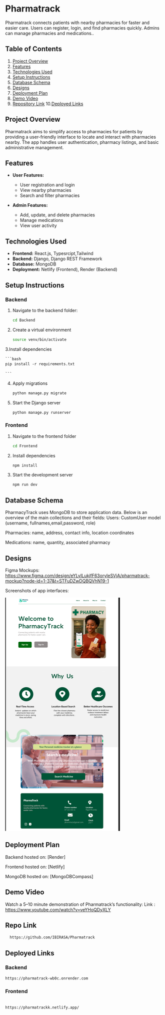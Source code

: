 # Pharmatrack

Pharmatrack connects patients with nearby pharmacies for faster and easier care. Users can register, login, and find pharmacies quickly. Admins can manage pharmacies and medications..

## Table of Contents

1. [Project Overview](#project-overview)
2. [Features](#features)
3. [Technologies Used](#technologies-used)
4. [Setup Instructions](#setup-instructions)
5. [Database Schema](#database-schema)
6. [Designs](#designs)
7. [Deployment Plan](#deployment-plan)
8. [Demo Video](#demo-video)
9. [Repository Link](#repository-link) 10.[Deployed Links](#deployed-links)

## Project Overview

Pharmatrack aims to simplify access to pharmacies for patients by providing a user-friendly interface to locate and interact with pharmacies nearby. The app handles user authentication, pharmacy listings, and basic administrative management.

## Features

- **User Features:**
  - User registration and login
  - View nearby pharmacies
  - Search and filter pharmacies

- **Admin Features:**
  - Add, update, and delete pharmacies
  - Manage medications
  - View user activity

## Technologies Used

- **Frontend:** React.js, Typesrcipt,Tailwind
- **Backend:** Django, Django REST Framework
- **Database:** MongoDB
- **Deployment:** Netlify (Frontend), Render (Backend)

## Setup Instructions

### Backend

1. Navigate to the backend folder:
   ```bash
   cd Backend
   ```
2. Create a virtual environment

   ```bash
   source venv/bin/activate
   ```

3.Install dependencies

    ```bash
    pip install -r requirements.txt

    ```

4. Apply migrations

   ```bash
   python manage.py migrate

   ```

5. Start the Django server

   ```bash
   python manage.py runserver

   ```

### Frontend

1. Navigate to the frontend folder

   ```bash
   cd Frontend

   ```

2. Install dependencies

   ```bash
   npm install

   ```

3. Start the development server

   ```bash
   npm run dev

   ```

## Database Schema

PharmacyTrack uses MongoDB to store application data. Below is an overview of the main collections and their fields:
Users: CustomUser model (username, fullnames,email,password, role)

Pharmacies: name, address, contact info, location coordinates

Medications: name, quantity, associated pharmacy

## Designs

Figma Mockups: https://www.figma.com/design/eYLyILukjfF63oryleSVjA/pharmatrack-mockup?node-id=1-37&t=STFuDZwDQBQVhN19-1

Screenshots of app interfaces:

![Homepage](MockupDesigns/landingpage.png)

## Deployment Plan

Backend hosted on: [Render]

Frontend hosted on: [Netlify]

MongoDB hosted on: [MongoDBCompass]

## Demo Video

Watch a 5–10 minute demonstration of Pharmatrack’s functionality:
Link : https://www.youtube.com/watch?v=veYHoQDyXLY

## Repo Link

```bash
  https://github.com/IBIRASA/Pharmatrack

```

## Deployed Links

### Backend

```bash
https://pharmatrack-wb0c.onrender.com

```

### Frontend

```bash

https://pharmatrackk.netlify.app/

```

